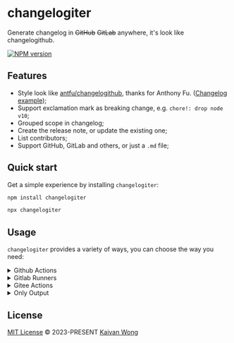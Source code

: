 # changelogiter

Generate changelog in ~~GitHub~~ ~~GitLab~~ anywhere, it's look like changelogithub.

[![NPM version](https://img.shields.io/npm/v/changelogiter?color=fa6673&label=npm&logoColor=ffffff)](https://www.npmjs.com/package/changelogiter)

## Features

- Style look like [antfu/changelogithub](https://github.com/antfu/changelogithub), thanks for Anthony Fu. ([Changelog example](https://github.com/kaivanwong/opuntia/releases/tag/v0.0.1));
- Support exclamation mark as breaking change, e.g. `chore!: drop node v10`;
- Grouped scope in changelog;
- Create the release note, or update the existing one;
- List contributors;
- Support GitHub, GitLab and others, or just a `.md` file;

## Quick start

Get a simple experience by installing `changelogiter`:

```bash [npm]
npm install changelogiter

npx changelogiter
```

## Usage

`changelogiter` provides a variety of ways, you can choose the way you need:

<details>
<summary>Github Actions</summary>
<br>

```yml
# .github/workflows/release.yml

name: Release

permissions:
  contents: write

on:
  push:
    tags:
      - 'v*'

jobs:
  release:
    runs-on: ubuntu-latest
    steps:
      - uses: actions/checkout@v3
        with:
          fetch-depth: 0

      - uses: actions/setup-node@v3
        with:
          node-version: 16.x

      - run: npx changelogiter # or changelogiter@x.x.x if ensure the stable result
        env:
          GITHUB_TOKEN: ${{secrets.GITHUB_TOKEN}}
```

<br>
</details>

<details>
<summary>Gitlab Runners</summary>
<br>

```
```

<br>
</details>

<details>
<summary>Gitee Actions</summary>
<br>

```
```

<br>
</details>

<details>
<summary>Only Output</summary>
<br>

```
```

<br>
</details>

## License

[MIT License](./LICENSE) © 2023-PRESENT [Kaivan Wong](https://github.com/kaivanwong)
